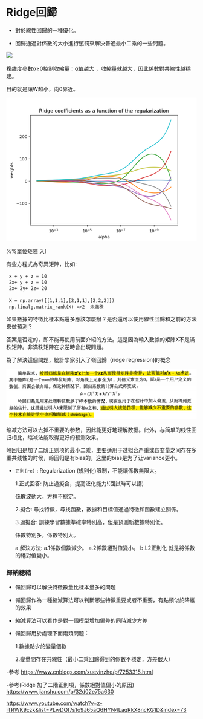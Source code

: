 # Ridge回歸

- 對於線性回歸的一種優化。

- 回歸通過對係數的大小進行懲罰來解決普通最小二乘的一些問題。

<img src="http://chart.googleapis.com/chart?cht=tx&chl= \min_{w} || X w - y||_2^2 + \alpha ||w||_2^2" style="border:none;">

複雜度參數α≥0控制收縮量：α值越大 ，收縮量就越大，因此係數對共線性越穩建。

目的就是讓W越小，向0靠近。

<img src="ridge_path_01.png" style="border:none;">

%%單位矩陣 入I


有些方程式為奇異矩陣，比如:

     x + y + z = 10
     2x+ y + z = 10
     2x+ 2y+ 2z= 20 
     
     X = np.array([[1,1,1],[2,1,1],[2,2,2]])
     np.linalg.matrix_rank(X) =>2  未滿秩
     
如果數據的特徵比樣本點還多應該怎麼辦？是否還可以使用線性回歸和之前的方法來做預測？

答案是否定的，即不能再使用前面介紹的方法。這是因為輸入數據的矩陣X不是滿秩矩陣。非滿秩矩陣在求逆時會出現問題。

為了解決這個問題，統計學家引入了嶺回歸（ridge regression)的概念

<img src ="5.PNG" />
     
缩减方法可以去掉不重要的参数，因此能更好地理解数据。此外，与简单的线性回归相比，缩减法能取得更好的预测效果。 

岭回归是加了二阶正则项的最小二乘，主要适用于过拟合严重或各变量之间存在多重共线性的时候，岭回归是有bias的，这里的bias是为了让variance更小。

- `正則(re)` : Regularization (規則化)限制，不能讓係數無限大。
               
   1.正式回答: 防止過擬合，提高泛化能力!(面試時可以講) 
   
   係數波動大，方程不穩定。
   
   2.擬合: 尋找特徵，尋找函數，數據和目標值通過特徵和函數建立關係。
   
   3.過擬合: 訓練學習數據準確率特別高，但是預測新數據特別低。
   
     係數特別多，係數特別大。
     
     a.解決方法: 
       a.1係數個數減少。
       a.2係數絕對值變小。
     b.L2正則化 就是將係數的絕對值變小。 
              
            


### 歸納總結

- 嶺回歸可以解決特徵數量比樣本量多的問題

- 嶺回歸作為一種縮減算法可以判斷哪些特徵重要或者不重要，有點類似於降維的效果

- 縮減算法可以看作是對一個模型增加偏差的同時減少方差

- 嶺回歸用於處理下面兩類問題：

  1.數據點少於變量個數

  2.變量間存在共線性（最小二乘回歸得到的係數不穩定，方差很大）

 -參考 https://www.cnblogs.com/xueyinzhe/p/7253315.html
 
 -參考(Ridge 加了二階正則項，係數絕對值偏小的原因) https://www.jianshu.com/p/32d02e75a630

https://www.youtube.com/watch?v=z-iTRWK9czk&list=PLwDQt7s1o9J65aQ6HYN4LaqRkX8ncKG1D&index=73
